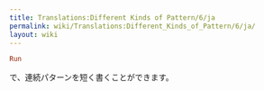 ```yaml
---
title: Translations:Different Kinds of Pattern/6/ja
permalink: wiki/Translations:Different_Kinds_of_Pattern/6/ja/
layout: wiki
---
```


``` Haskell
Run
```

で、連続パターンを短く書くことができます。
